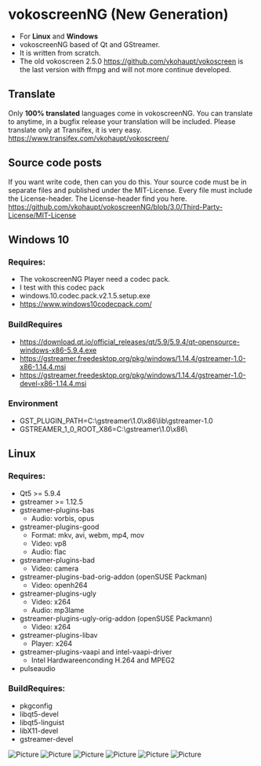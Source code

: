# vokoscreenNG (New Generation)

* For **Linux** and **Windows**
* vokoscreenNG based of Qt and GStreamer.
* It is written from scratch.
* The old vokoscreen 2.5.0 https://github.com/vkohaupt/vokoscreen is the last version with ffmpg and will not more continue developed.

## Translate
Only **100% translated** languages come in vokoscreenNG.
You can translate to anytime, in a bugfix release your translation will be included.
Please translate only at Transifex, it is very easy.
https://www.transifex.com/vkohaupt/vokoscreen/


## Source code posts
If you want write code, then can you do this. Your source code must be in separate files and published under the MIT-License.
Every file must include the License-header.
The License-header find you here. https://github.com/vkohaupt/vokoscreenNG/blob/3.0/Third-Party-License/MIT-License


## Windows 10
### Requires:
* The vokoscreenNG Player need a codec pack.
* I test with this codec pack
* windows.10.codec.pack.v2.1.5.setup.exe
* https://www.windows10codecpack.com/


### BuildRequires
* https://download.qt.io/official_releases/qt/5.9/5.9.4/qt-opensource-windows-x86-5.9.4.exe
* https://gstreamer.freedesktop.org/pkg/windows/1.14.4/gstreamer-1.0-x86-1.14.4.msi
* https://gstreamer.freedesktop.org/pkg/windows/1.14.4/gstreamer-1.0-devel-x86-1.14.4.msi


### Environment
* GST_PLUGIN_PATH=C:\gstreamer\1.0\x86\lib\gstreamer-1.0
* GSTREAMER_1_0_ROOT_X86=C:\gstreamer\1.0\x86\

## Linux
### Requires:
* Qt5 >= 5.9.4
* gstreamer >= 1.12.5
* gstreamer-plugins-bas
  - Audio: vorbis, opus
* gstreamer-plugins-good
  - Format: mkv, avi, webm, mp4, mov
  - Video: vp8
  - Audio: flac
* gstreamer-plugins-bad
  - Video: camera
* gstreamer-plugins-bad-orig-addon (openSUSE Packman)
  - Video: openh264
* gstreamer-plugins-ugly
  - Video: x264
  - Audio: mp3lame
* gstreamer-plugins-ugly-orig-addon (openSUSE Packmann)
  - Video: x264
* gstreamer-plugins-libav
  - Player: x264
* gstreamer-plugins-vaapi and intel-vaapi-driver
  - Intel Hardwareenconding H.264 and MPEG2
* pulseaudio

### BuildRequires:
* pkgconfig
* libqt5-devel
* libqt5-linguist
* libX11-devel
* gstreamer-devel


![Picture](https://vokoscreen.volkoh.de/3.0/picture/screencast-tab-1.png)
![Picture](https://vokoscreen.volkoh.de/3.0/picture/screencast-tab-2.png)
![Picture](https://vokoscreen.volkoh.de/3.0/picture/screencast-tab-3.png)
![Picture](https://vokoscreen.volkoh.de/3.0/picture/screencast-tab-4.png)
![Picture](https://vokoscreen.volkoh.de/3.0/picture/screencast-tab-5.png)
![Picture](https://vokoscreen.volkoh.de/3.0/picture/screencast-tab-6.png)
